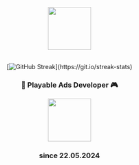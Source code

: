 <div id="header" align="center">
  

  <img src="https://i.giphy.com/media/7Z49eulwv4aGY35RaD/giphy.webp" width="100"/>
<br><br>

[![GitHub Streak](http://github-readme-streak-stats.herokuapp.com/?user=MladenovaKristina&theme=transparent&background=rgba(255,0,0,0))](https://git.io/streak-stats)

### :dizzy: Playable Ads Developer :video_game:	 <br>
<img src="https://berlingamescene.com/wp-content/uploads/2019/12/crazy-labs.png" width="100"/><br>
### since 22.05.2024<br>

<br>

</div>
